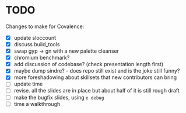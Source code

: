 # TODO

Changes to make for Covalence:

- [x] update sloccount
- [x] discuss build_tools
- [x] swap gyp -> gn with a new palette cleanser
- [x] chromium benchmark?
- [x] add discussion of codebase? (check presentation length first)
- [x] maybe dump sindre? - does repo still exist and is the joke still funny?
- [x] more foreshadowing about skillsets that new contributors can bring
- [ ] update time
- [ ] revise. all the slides are in place but about half of it is still rough draft
- [ ] make the bugfix slides, using `e debug`
- [ ] time a walkthrough
